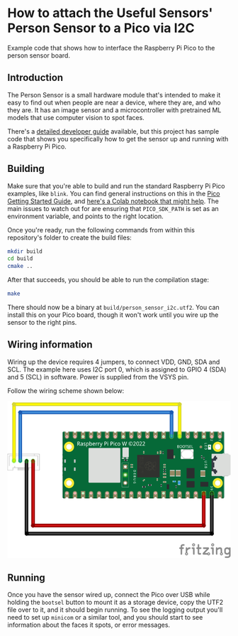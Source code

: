 # How to attach the Useful Sensors' Person Sensor to a Pico via I2C

Example code that shows how to interface the Raspberry Pi Pico to the person 
sensor board. 

## Introduction

The Person Sensor is a small hardware module that's intended to make it easy to
find out when people are near a device, where they are, and who they are. It has
an image sensor and a microcontroller with pretrained ML models that use
computer vision to spot faces. 

There's a [detailed developer guide](https://usfl.ink/ps_dev)
available, but this project has sample code that shows you specifically how to 
get the sensor up and running with a Raspberry Pi Pico.

## Building

Make sure that you're able to build and run the standard Raspberry Pi Pico
examples, like `blink`. You can find general instructions on this in the 
[Pico Getting Started Guide](https://datasheets.raspberrypi.com/pico/getting-started-with-pico.pdf),
and [here's a Colab notebook that might help](https://usfl.ink/pico_blink_colab).
The main issues to watch out for are ensuring that `PICO_SDK_PATH` is set as an
environment variable, and points to the right location.

Once you're ready, run the following commands from within this repository's
folder to create the build files:

```bash
mkdir build
cd build
cmake ..
```

After that succeeds, you should be able to run the compilation stage:

```bash
make
```

There should now be a binary at `build/person_sensor_i2c.utf2`. You can install
this on your Pico board, though it won't work until you wire up the sensor to
the right pins.

## Wiring information

Wiring up the device requires 4 jumpers, to connect VDD, GND, SDA and SCL. The example here uses I2C port 0, which is assigned to GPIO 4 (SDA) and 5 (SCL) in software. Power is supplied from the VSYS pin.

Follow the wiring scheme shown below:

![Wiring diagram for Person Sensor/Pico](pico_person_sensor_bb.png)

## Running

Once you have the sensor wired up, connect the Pico over USB while holding the
`bootsel` button to mount it as a storage device, copy the UTF2 file over to it,
and it should begin running. To see the logging output you'll need to set up
`minicom` or a similar tool, and you should start to see information about the
faces it spots, or error messages.